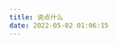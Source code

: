 ```yaml
---
title: 说点什么
date: 2022-05-02 01:06:15
---
```

<!-- 引用 artitalk -->
<script type="text/javascript" src="https://unpkg.com/artitalk"></script>
<!-- 存放说说的容器 -->
<div id="artitalk_main"></div>
<script>
new Artitalk({
    appId: 'UDRq5H00qTS9weLfgpiw9TPc-MdYXbMMI', // Your LeanCloud appId
    appKey: 'W1huhwqGAXvy9j7rs3PuPwdc'// Your LeanCloud appKey
})
</script>
